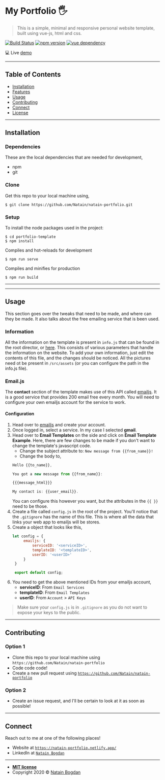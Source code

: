 # My Portfolio 🖐

> This is a simple, minimal and responsive personal website template, built using vue-js, html and css.

[![Build Status](https://img.shields.io/badge/build-passing-brightgreen)](https://natain-portfolio.netlify.app/)
[![npm version](https://img.shields.io/badge/npm-6.14-orange?style=flat&logo=appveyor)](https://github.com/npm/cli)
[![vue dependency](https://img.shields.io/badge/vue-2.6.11-brightgreen?style=flat&logo=appveyor)](https://github.com/vuejs/vue)




<!--
![GIF](assets/gg.gif) -->

💻 Live [demo](https://natain-portfolio.netlify.app/)

---

## Table of Contents

- [Installation](#installation)
- [Features](#features)
- [Usage](#usage)
- [Contributing](#contributing)
- [Connect](#connect)
- [License](#license)

---

## Installation

### Dependencies
These are the local dependencies that are needed for development,

- npm
- git

### Clone

Get this repo to your local machine using,
```shell
$ git clone https://github.com/Natain/natain-portfolio.git
```

### Setup

To install the node packages used in the project:

```shell
$ cd portfolio-template
$ npm install
```

Compiles and hot-reloads for development

```shell
$ npm run serve
```

Compiles and minifies for production
```shell
$ npm run build
```

---



---

## Usage

This section goes over the tweaks that need to be made, and where can they be made. It also talks about the free emailing service that is been used.

### Information

All the information on the template is present in `info.js` that can be found in the root director, or [here](https://github.com/Natain/natain-portfolio). This consists of various parameters that handle the information on the website. To add your own information, just edit the contents of this file, and the changes should be noticed. All the pictures need ot be present in `/src/assets` (or you can configure the path in the info.js file).

### Email.js

The **contact** section of the template makes use of this API called [emailjs](https://www.emailjs.com/). It is a good service that provides 200 email free every month. You will need to configure your own emailjs account for the service to work.

#### Configuration
1. Head over to [emailjs](https://www.emailjs.com/) and create your account.
2. Once logged in, select a service. In my case I selected **gmail**.
3. Head over to **Email Templates** on the side and click on **Email Template Example**. Here, there are few changes to be made if you don't want to change the template's javascript code.
    - Change the subject attribute to: `New message from {{from_name}}!`
    - Change the body to,
    ```js
    Hello {{to_name}},

    You got a new message from {{from_name}}:

    {{{message_html}}}

    My contact is: {{user_email}}.
    ```
    You can configure this however you want, but the attributes in the `{{ }}` need to be those.
4. Create a file called `config.js` in the root of the project. You'll notice that the `.gitignore` has the name of this file. This is where all the data that links your web app to emailjs will be stores.
5. Create a object that looks like this,
   ```js
   let config = {
        emailjs: {
            serviceID: '<serviceID>',
            templateID: '<templateID>',
            userID: '<userID>'
        }
    }

    export default config;
   ```
6. You need to get the above mentioned IDs from your emailjs account,
   - **serviceID**: From `Email Services`
   - **templateID**: From `Email Templates`
   - **userID**: From `Account` > `API Keys`

> Make sure your `config.js` is in `.gitignore` as you do not want to expose your keys to the public.

---

## Contributing

### Option 1
  - Clone this repo to your local machine using `https://github.com/Natain/natain-portfolio`
- Code code code!
- Create a new pull request using <a href="https://github.com/Natain/natain-portfolio" target="_blank">`https://github.com/Natain/natain-portfolio`</a>


### Option 2
- Create an issue request, and I'll be certain to look at it as soon as possible!
---

## Connect

Reach out to me at one of the following places!

- Website at <a href="https://natain-portfolio.netlify.app/" target="_blank">`https://natain-portfolio.netlify.app/`</a>
- LinkedIn at <a href="https://www.linkedin.com/in/natain//" target="_blank">`Natain Bogdan`</a>

---



- **[MIT license](http://opensource.org/licenses/mit-license.php)**
- Copyright 2020 © <a href="https://github.com/Natain/natain-portfolio/tree/main" target="_blank">Natain Bogdan</a>
